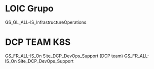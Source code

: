 # LOIC Grupo
GS_GL_ALL-IS_InfrastructureOperations

# DCP TEAM K8S
GS_FR_ALL-IS_On Site_DCP_DevOps_Support  (DCP team)
GS_FR_ALL-IS_On Site_DCP_DevOps_Support
